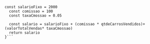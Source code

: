 ```function calculaSalario(qtdeCarrosVendidos, valorTotalVendas) {
const salarioFixo = 2000
  const comissao = 100
  const taxaCmossao = 0.05
   
  const salario = salarioFixo + (comissao * qtdeCarrosVendidos)+ (valorTotalVendas* taxaCmossao)
  return salario
}```